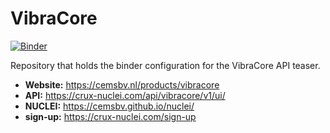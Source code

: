 # VibraCore

[![Binder](https://mybinder.org/badge_logo.svg)](https://mybinder.org/v2/gh/cemsbv/vibracore-teaser/HEAD?labpath=index.ipynb)

Repository that holds the binder configuration for the VibraCore API teaser.

- **Website:** https://cemsbv.nl/products/vibracore
- **API:** https://crux-nuclei.com/api/vibracore/v1/ui/
- **NUCLEI:** https://cemsbv.github.io/nuclei/
- **sign-up:** https://crux-nuclei.com/sign-up
